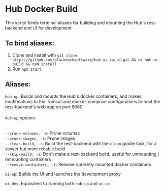 # Hub Docker Build
This script binds terminal aliases for building and mounting the Hub's rest-backend and UI for development

## To bind aliases:
1. Clone and install with `git clone https://github.com/blackducksoftware/hub-ui-build.git && cd hub-ui-build && npm install`
2. Run `npm start`

## Aliases:
`hub-up`: Builds and mounts the Hub's docker containers, and makes modifications to the Tomcat and docker-compose configurations to host the rest-backend's web app on port 8080
###### `hub-up` options:
  ```--prune-volumes, -v```: Prune volumes
<br>```--prune-images, -i```: Prune images
<br>```--clean-build, -c```: Build the rest-backend with the `clean` gradle task, for a slower but more reliable build
<br>```--skip-build, -s```: Don't make a rest-backend build, useful for unmounting / remounting containers
<br>```--remove-containers, -r```: Remove currently mounted docker containers

`ui-up`: Builds the UI and launches the development proxy

`ui-dev`: Equivalent to running both `hub-up` and `ui-up`
